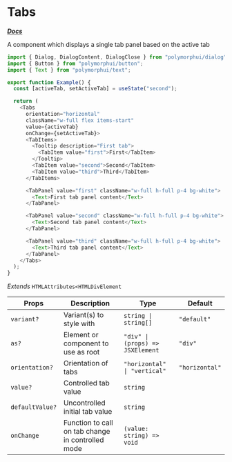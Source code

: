 # Tabs

[**_Docs_**](../README.md)

A component which displays a single tab panel based on the active tab

```typescript jsx
import { Dialog, DialogContent, DialogClose } from "polymorphui/dialog";
import { Button } from "polymorphui/button";
import { Text } from "polymorphui/text";

export function Example() {
  const [activeTab, setActiveTab] = useState("second");

  return (
    <Tabs
      orientation="horizontal"
      className="w-full flex items-start"
      value={activeTab}
      onChange={setActiveTab}>
      <TabItems>
        <Tooltip description="First tab">
          <TabItem value="first">First</TabItem>
        </Tooltip>
        <TabItem value="second">Second</TabItem>
        <TabItem value="third">Third</TabItem>
      </TabItems>

      <TabPanel value="first" className="w-full h-full p-4 bg-white">
        <Text>First tab panel content</Text>
      </TabPanel>

      <TabPanel value="second" className="w-full h-full p-4 bg-white">
        <Text>Second tab panel content</Text>
      </TabPanel>

      <TabPanel value="third" className="w-full h-full p-4 bg-white">
        <Text>Third tab panel content</Text>
      </TabPanel>
    </Tabs>
  );
}
```

_Extends_ `HTMLAttributes<HTMLDivElement`

| Props           | Description                                       | Type                             | Default        |
|-----------------|---------------------------------------------------|----------------------------------|----------------|
| `variant?`      | Variant(s) to style with                          | `string \| string[]`             | `"default"`    |
| `as?`           | Element or component to use as root               | `"div" \| (props) => JSXElement` | `"div"`        |
| `orientation?`  | Orientation of tabs                               | `"horizontal" \| "vertical"`     | `"horizontal"` |
| `value?`        | Controlled tab value                              | `string`                         |                |
| `defaultValue?` | Uncontrolled initial tab value                    | `string`                         |                |
| `onChange`      | Function to call on tab change in controlled mode | `(value: string) => void`        |                |
